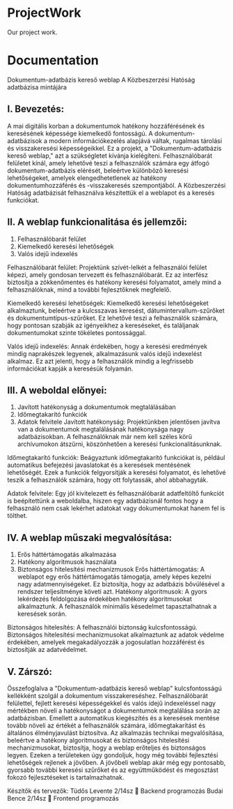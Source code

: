 # ProjectWork
Our project work.


# Documentation

Dokumentum-adatbázis kereső weblap
A Közbeszerzési Hatóság adatbázisa mintájára

## I.	Bevezetés:

A mai digitális korban a dokumentumok hatékony hozzáférésének és keresésének képessége kiemelkedő fontosságú. A dokumentum-adatbázisok a modern információkezelés alapjává váltak, rugalmas tárolási és visszakeresési képességeikkel. Ez a projekt, a "Dokumentum-adatbázis kereső weblap," azt a szükségletet kívánja kielégíteni. Felhasználóbarát felületet kínál, amely lehetővé teszi a felhasználók számára egy átfogó dokumentum-adatbázis elérését, beleértve különböző keresési lehetőségeket, amelyek elengedhetetlenek az hatékony dokumentumhozzáférés és -visszakeresés szempontjából. A Közbeszerzési Hatóság adatbázisát felhasználva készítettük el a weblapot és a keresés funkciókat.

## II.	A weblap funkcionalitása és jellemzői:

1.	Felhasználóbarát felület 
2.	Kiemelkedő keresési lehetőségek 
3.	Valós idejű indexelés

Felhasználóbarát felület: Projektünk szívét-lelkét a felhasználói felület képezi, amely gondosan tervezett és felhasználóbarát. Ez az interfész biztosítja a zökkenőmentes és hatékony keresési folyamatot, amely mind a felhasználóknak, mind a további fejlesztőknek megfelelő.

Kiemelkedő keresési lehetőségek: Kiemelkedő keresési lehetőségeket alkalmaztunk, beleértve a kulcsszavas keresést, dátumintervallum-szűrőket és dokumentumtípus-szűrőket. Ez lehetővé teszi a felhasználók számára, hogy pontosan szabják az igényeikhez a kereséseket, és találjanak dokumentumokat szinte tökéletes pontossággal.

Valós idejű indexelés: Annak érdekében, hogy a keresési eredmények mindig naprakészek legyenek, alkalmazásunk valós idejű indexelést alkalmaz. Ez azt jelenti, hogy a felhasználók mindig a legfrissebb információkat kapják a keresésük folyamán. 

## III. A weboldal előnyei:

1.	Javított hatékonyság a dokumentumok megtalálásában
2.	Időmegtakarító funkciók 
3.	Adatok felvitele
Javított hatékonyság: Projektünkben jelentősen javítva van a dokumentumok megtalálásának hatékonysága nagy adatbázisokban. A felhasználóknak már nem kell széles körű archívumokon átszűrni, köszönhetően a keresési funkcionalitásunknak.

Időmegtakarító funkciók: Beágyaztunk időmegtakarító funkciókat is, például automatikus befejezési javaslatokat és a keresések mentésének lehetőségét. Ezek a funkciók felgyorsítják a keresési folyamatot, és lehetővé teszik a felhasználók számára, hogy ott folytassák, ahol abbahagyták.

Adatok felvitele: Egy jól kivitelezett és felhasználóbarát adatfeltöltő funkciót is beépítettünk a weboldalba, hiszen egy adatbázisnál fontos hogy a felhasználó nem csak lekérhet adatokat vagy dokumentumokat hanem fel is tölthet.

## IV.	A weblap műszaki megvalósítása:

1.	Erős háttértámogatás alkalmazása
2.	Hatékony algoritmusok használata
3.	Biztonságos hitelesítési mechanizmusok
Erős háttértámogatás: A weblapot egy erős háttértámogatás támogatja, amely képes kezelni nagy adatmennyiségeket. Ez biztosítja, hogy az adatbázis bővülésével a rendszer teljesítménye követi azt.
Hatékony algoritmusok: A gyors lekérdezés feldolgozása érdekében hatékony algoritmusokat alkalmaztunk. A felhasználók minimális késedelmet tapasztalhatnak a keresések során.

Biztonságos hitelesítés: A felhasználói biztonság kulcsfontosságú. Biztonságos hitelesítési mechanizmusokat alkalmaztunk az adatok védelme érdekében, amelyek megakadályozzák a jogosulatlan hozzáférést és biztosítják az adatvédelmet.

## V.	Zárszó:

Összefoglalva a "Dokumentum-adatbázis kereső weblap" kulcsfontosságú kellékként szolgál a dokumentum visszakereséshez. Felhasználóbarát felülettel, fejlett keresési képességekkel és valós idejű indexeléssel nagy mértékben növeli a hatékonyságot a dokumentumok megtalálása során az adatbázisban. Emellett a automatikus kiegészítés és a keresések mentése tovább növeli az értékét a felhasználók számára, időmegtakarítást és általános élményjavulást biztosítva.
Az alkalmazás technikai megvalósítása, beleértve a hatékony algoritmusokat és biztonságos hitelesítési mechanizmusokat, biztosítja, hogy a weblap erőteljes és biztonságos legyen.
Ezeken a területeken úgy gondoljuk, hogy még további fejlesztési lehetőségek rejlenek a jövőben. A jövőbeli weblap akár még egy pontosabb, gyorsabb további keresési szűrőket és az együttműködést és megosztást fokozó fejlesztéseket is tartalmazhatnak.

Készítők és tervezők:
Tüdős Levente	2/14sz   Backend programozás
Budai Bence   	2/14sz   Frontend programozás
